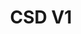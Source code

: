 ---
layout: portfolio_detail
order: 4
title:  CSD V1
name: csd-v1
badge-description: CSD V1 Description
filter: filter-web
badge-image: badge.jpg
category:
client:
project-date:
project-url:
github-repository:
images:
    - 'testimonials-1.jpg'
    - 'testimonials-2.jpg'
    - 'testimonials-3.jpg'
---